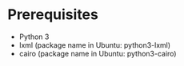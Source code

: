 # Prerequisites

* Python 3
* lxml (package name in Ubuntu: python3-lxml)
* cairo (package name in Ubuntu: python3-cairo)

